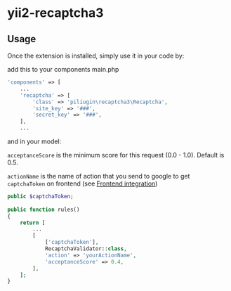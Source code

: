 # yii2-recaptcha3

Usage
-----

Once the extension is installed, simply use it in your code by:

add this to your components main.php

```php
'components' => [
    ...
    'recaptcha' => [
        'class' => 'piliugin\recaptcha3\Recaptcha',
        'site_key' => '###',
        'secret_key' => '###',
    ],
    ...
```

and in your model:

`acceptanceScore` is the minimum score for this request (0.0 - 1.0). Default is 0.5.

`actionName` is the name of action that you send to google to get `captchaToken` on frontend
(see [Frontend integration](https://developers.google.com/recaptcha/docs/v3))

```php
public $captchaToken;
 
public function rules()
{
    return [
        ...
        [
            ['captchaToken'],
            RecaptchaValidator::class,
            'action' => 'yourActionName',
            'acceptanceScore' => 0.4,
        ],
    ];
}
```
